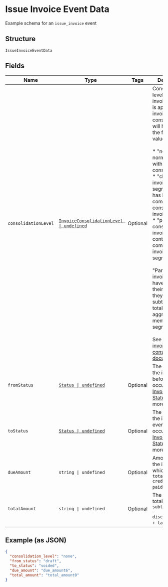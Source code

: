 
# Issue Invoice Event Data

Example schema for an `issue_invoice` event

## Structure

`IssueInvoiceEventData`

## Fields

| Name | Type | Tags | Description |
|  --- | --- | --- | --- |
| `consolidationLevel` | [`InvoiceConsolidationLevel \| undefined`](../../doc/models/invoice-consolidation-level.md) | Optional | Consolidation level of the invoice, which is applicable to invoice consolidation.  It will hold one of the following values:<br><br>* "none": A normal invoice with no consolidation.<br>* "child": An invoice segment which has been combined into a consolidated invoice.<br>* "parent": A consolidated invoice, whose contents are composed of invoice segments.<br><br>"Parent" invoices do not have lines of their own, but they have subtotals and totals which aggregate the member invoice segments.<br><br>See also the [invoice consolidation documentation](https://chargify.zendesk.com/hc/en-us/articles/4407746391835). |
| `fromStatus` | [`Status \| undefined`](../../doc/models/status.md) | Optional | The status of the invoice before event occurence. See [Invoice Statuses](https://chargify.zendesk.com/hc/en-us/articles/4407737494171#line-item-breakdowns) for more. |
| `toStatus` | [`Status \| undefined`](../../doc/models/status.md) | Optional | The status of the invoice after event occurence. See [Invoice Statuses](https://chargify.zendesk.com/hc/en-us/articles/4407737494171#line-item-breakdowns) for more. |
| `dueAmount` | `string \| undefined` | Optional | Amount due on the invoice, which is `total_amount - credit_amount - paid_amount`. |
| `totalAmount` | `string \| undefined` | Optional | The invoice total, which is `subtotal_amount - discount_amount + tax_amount`.' |

## Example (as JSON)

```json
{
  "consolidation_level": "none",
  "from_status": "draft",
  "to_status": "voided",
  "due_amount": "due_amount6",
  "total_amount": "total_amount0"
}
```

